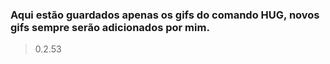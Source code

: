 ### Aqui estão guardados apenas os gifs do comando HUG, novos gifs sempre serão adicionados por mim.

> 0.2.53
